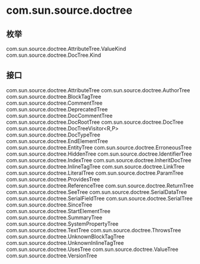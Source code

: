 # com.sun.source.doctree

## 枚举

com.sun.source.doctree.AttributeTree.ValueKind
com.sun.source.doctree.DocTree.Kind

## 接口

com.sun.source.doctree.AttributeTree
com.sun.source.doctree.AuthorTree
com.sun.source.doctree.BlockTagTree
com.sun.source.doctree.CommentTree
com.sun.source.doctree.DeprecatedTree
com.sun.source.doctree.DocCommentTree
com.sun.source.doctree.DocRootTree
com.sun.source.doctree.DocTree
com.sun.source.doctree.DocTreeVisitor<R,P>
com.sun.source.doctree.DocTypeTree
com.sun.source.doctree.EndElementTree
com.sun.source.doctree.EntityTree
com.sun.source.doctree.ErroneousTree
com.sun.source.doctree.HiddenTree
com.sun.source.doctree.IdentifierTree
com.sun.source.doctree.IndexTree
com.sun.source.doctree.InheritDocTree
com.sun.source.doctree.InlineTagTree
com.sun.source.doctree.LinkTree
com.sun.source.doctree.LiteralTree
com.sun.source.doctree.ParamTree
com.sun.source.doctree.ProvidesTree
com.sun.source.doctree.ReferenceTree
com.sun.source.doctree.ReturnTree
com.sun.source.doctree.SeeTree
com.sun.source.doctree.SerialDataTree
com.sun.source.doctree.SerialFieldTree
com.sun.source.doctree.SerialTree
com.sun.source.doctree.SinceTree
com.sun.source.doctree.StartElementTree
com.sun.source.doctree.SummaryTree
com.sun.source.doctree.SystemPropertyTree
com.sun.source.doctree.TextTree
com.sun.source.doctree.ThrowsTree
com.sun.source.doctree.UnknownBlockTagTree
com.sun.source.doctree.UnknownInlineTagTree
com.sun.source.doctree.UsesTree
com.sun.source.doctree.ValueTree
com.sun.source.doctree.VersionTree




